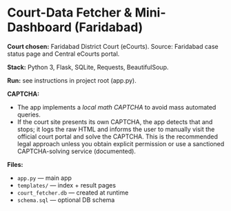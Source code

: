 # Court-Data Fetcher & Mini-Dashboard (Faridabad)

**Court chosen:** Faridabad District Court (eCourts). Source: Faridabad case status page and Central eCourts portal. 

**Stack:** Python 3, Flask, SQLite, Requests, BeautifulSoup.

**Run:** see instructions in project root (app.py).

**CAPTCHA:**
- The app implements a *local math CAPTCHA* to avoid mass automated queries.
- If the court site presents its own CAPTCHA, the app detects that and stops; it logs the raw HTML and informs the user to manually visit the official court portal and solve the CAPTCHA. This is the recommended legal approach unless you obtain explicit permission or use a sanctioned CAPTCHA-solving service (documented).

**Files:**
- `app.py` — main app
- `templates/` — index + result pages
- `court_fetcher.db` — created at runtime
- `schema.sql` — optional DB schema
